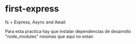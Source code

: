 # first-express
fs + Express, Async and Await

Para esta practica hay que instalar dependencias de desarrollo "node_modules" mosmas que aqui no estan
